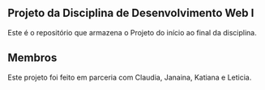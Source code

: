 ## Projeto da Disciplina de Desenvolvimento Web I

Este é o repositório que armazena o Projeto do início ao final da disciplina.

## Membros

Este projeto foi feito em parceria com Claudia, Janaina, Katiana e Leticia.